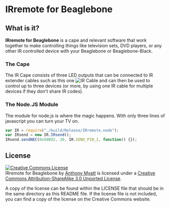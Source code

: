 # IRremote for Beaglebone


## What is it?

**IRremote for Beaglebone** is a cape and relevant software that work together to make controlling things like television sets, DVD players, or any other IR controlled device with your Beaglebone or Beaglebone-Black.

### The Cape
The IR Cape consists of three LED outputs that can be connected to IR extender cables such as this one
![IR Cable](http://anthonymyatt.github.io/images/ir_cable.jpeg) and can then be used to control up to three devices (or more, by using one IR cable for multiple devices if they don't share IR codes).

### The Node.JS Module
The module for node.js is where the magic happens. With only three lines of javascript you can turn your TV on.

```javascript
var IR = require("./build/Release/IRremote.node");
var IRsend = new IR.IRsend();
IRsend.sendNEC(0x68B92, 20, IR.SEND_PIN_1, function() {});
```


## License

<a rel="license" href="http://creativecommons.org/licenses/by-sa/3.0/deed.en_US"><img alt="Creative Commons License" style="border-width:0" src="http://i.creativecommons.org/l/by-sa/3.0/88x31.png" /></a><br /><span xmlns:dct="http://purl.org/dc/terms/" property="dct:title">IRremote for Beaglebone</span> by <a xmlns:cc="http://creativecommons.org/ns#" href="https://anthonymyatt.net" property="cc:attributionName" rel="cc:attributionURL">Anthony Myatt</a> is licensed under a <a rel="license" href="http://creativecommons.org/licenses/by-sa/3.0/deed.en_US">Creative Commons Attribution-ShareAlike 3.0 Unported License</a>.

A copy of the license can be found within the LICENSE file that should be in the same directory as this README file. If the license file is not included, you can find a copy of the license on the Creative Commons website.